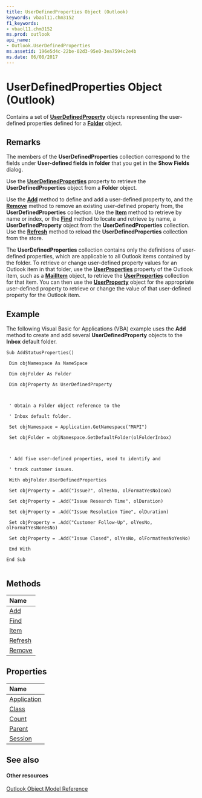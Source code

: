 ```yaml
---
title: UserDefinedProperties Object (Outlook)
keywords: vbaol11.chm3152
f1_keywords:
- vbaol11.chm3152
ms.prod: outlook
api_name:
- Outlook.UserDefinedProperties
ms.assetid: 196e5d4c-22be-02d3-95e0-3ea7594c2e4b
ms.date: 06/08/2017
---
```



# UserDefinedProperties Object (Outlook)

Contains a set of  **[UserDefinedProperty](Outlook.UserDefinedProperty.md)** objects representing the user-defined properties defined for a **[Folder](Outlook.Folder.md)** object.


## Remarks

The members of the  **UserDefinedProperties** collection correspond to the fields under **User-defined fields in folder** that you get in the **Show Fields** dialog.

Use the  **[UserDefinedProperties](Outlook.Folder.UserDefinedProperties.md)** property to retrieve the **UserDefinedProperties** object from a **Folder** object.

Use the  **[Add](Outlook.UserDefinedProperties.Add.md)** method to define and add a user-defined property to, and the **[Remove](Outlook.UserDefinedProperties.Remove.md)** method to remove an existing user-defined property from, the **UserDefinedProperties** collection. Use the **[Item](Outlook.UserDefinedProperties.Item.md)** method to retrieve by name or index, or the **[Find](Outlook.UserDefinedProperties.Find.md)** method to locate and retrieve by name, a **UserDefinedProperty** object from the **UserDefinedProperties** collection. Use the **[Refresh](Outlook.UserDefinedProperties.Refresh.md)** method to reload the **UserDefinedProperties** collection from the store.

The  **UserDefinedProperties** collection contains only the definitions of user-defined properties, which are applicable to all Outlook items contained by the folder. To retrieve or change user-defined property values for an Outlook item in that folder, use the **[UserProperties](Outlook.MailItem.UserProperties.md)** property of the Outlook item, such as a **[MailItem](Outlook.MailItem.md)** object, to retrieve the **[UserProperties](Outlook.UserProperties.md)** collection for that item. You can then use the **[UserProperty](Outlook.UserProperty.md)** object for the appropriate user-defined property to retrieve or change the value of that user-defined property for the Outlook item.


## Example

The following Visual Basic for Applications (VBA) example uses the  **Add** method to create and add several **UserDefinedProperty** objects to the **Inbox** default folder.


```
Sub AddStatusProperties() 
 
 Dim objNamespace As NameSpace 
 
 Dim objFolder As Folder 
 
 Dim objProperty As UserDefinedProperty 
 
 
 
 ' Obtain a Folder object reference to the 
 
 ' Inbox default folder. 
 
 Set objNamespace = Application.GetNamespace("MAPI") 
 
 Set objFolder = objNamespace.GetDefaultFolder(olFolderInbox) 
 
 
 
 ' Add five user-defined properties, used to identify and 
 
 ' track customer issues. 
 
 With objFolder.UserDefinedProperties 
 
 Set objProperty = .Add("Issue?", olYesNo, olFormatYesNoIcon) 
 
 Set objProperty = .Add("Issue Research Time", olDuration) 
 
 Set objProperty = .Add("Issue Resolution Time", olDuration) 
 
 Set objProperty = .Add("Customer Follow-Up", olYesNo, olFormatYesNoYesNo) 
 
 Set objProperty = .Add("Issue Closed", olYesNo, olFormatYesNoYesNo) 
 
 End With 
 
End Sub 
 

```


## Methods



|**Name**|
|:-----|
|[Add](Outlook.UserDefinedProperties.Add.md)|
|[Find](Outlook.UserDefinedProperties.Find.md)|
|[Item](Outlook.UserDefinedProperties.Item.md)|
|[Refresh](Outlook.UserDefinedProperties.Refresh.md)|
|[Remove](Outlook.UserDefinedProperties.Remove.md)|

## Properties



|**Name**|
|:-----|
|[Application](userdefinedproperties-application-property-outlook.md)|
|[Class](userdefinedproperties-class-property-outlook.md)|
|[Count](userdefinedproperties-count-property-outlook.md)|
|[Parent](userdefinedproperties-parent-property-outlook.md)|
|[Session](userdefinedproperties-session-property-outlook.md)|

## See also


#### Other resources


[Outlook Object Model Reference](http://msdn.microsoft.com/library/73221b13-d8d8-99b8-3394-b95dbbfd5ddc%28Office.15%29.aspx)
